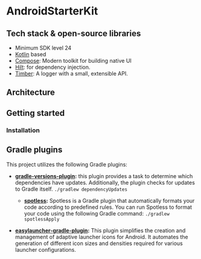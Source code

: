 # AndroidStarterKit

## Tech stack & open-source libraries
- Minimum SDK level 24
- [Kotlin](https://kotlinlang.org/) based
- [Compose](https://developer.android.com/jetpack/compose): Modern toolkit for building native UI
- [Hilt](https://dagger.dev/hilt/): for dependency injection.
- [Timber](https://github.com/JakeWharton/timber): A logger with a small, extensible API.

## Architecture

## Getting started

### Installation

## Gradle plugins
This project utilizes the following Gradle plugins:
* **[gradle-versions-plugin](https://github.com/ben-manes/gradle-versions-plugin):** this plugin provides a task to determine which dependencies have updates. Additionally, the plugin checks for updates to Gradle itself.
  `./gradlew dependencyUpdates`
  * **[spotless](https://github.com/diffplug/spotless):** Spotless is a Gradle plugin that automatically formats your code according to predefined rules. You can run Spotless to format your code using the following Gradle command:
  `./gradlew spotlessApply`

* **[easylauncher-gradle-plugin](https://github.com/usefulness/easylauncher-gradle-plugin):** This plugin simplifies the creation and management of adaptive launcher icons for Android. It automates the generation of different icon sizes and densities required for various launcher configurations.